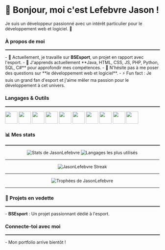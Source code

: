 # 👋 Bonjour, moi c'est Lefebvre Jason !

Je suis un développeur passionné avec un intérêt particulier pour le développement web et logiciel. 🚀

### À propos de moi
<hr style="border:1px solid gray; width:100%;" />
- 🔭 Actuellement, je travaille sur <b>BSEsport</b>, un projet en rapport avec l'esport.
- 🌱 J'apprends actuellement **Java, HTML, CSS, JS, PHP, Python, SQL, C#** pour approfondir mes compétences.
- 💬 N'hésite pas à me poser des questions sur **le développement web et logiciel**.
- ⚡ Fun fact : Je suis un grand fan d'esport et j'aime mêler ma passion pour le développement à cet univers.

### Langages & Outils
<hr style="border:1px solid gray; width:100%;" />
<p align="left">
  <img src="https://img.shields.io/badge/-Java-007396?style=for-the-badge&logo=java&logoColor=white" height="40"/>
  <img src="https://img.shields.io/badge/-HTML5-E34F26?style=for-the-badge&logo=html5&logoColor=white" height="40"/>
  <img src="https://img.shields.io/badge/-CSS3-1572B6?style=for-the-badge&logo=css3&logoColor=white" height="40"/>
  <img src="https://img.shields.io/badge/-JavaScript-F7DF1E?style=for-the-badge&logo=javascript&logoColor=black" height="40"/>
  <img src="https://img.shields.io/badge/-PHP-777BB4?style=for-the-badge&logo=php&logoColor=white" height="40"/>
  <img src="https://img.shields.io/badge/-Python-3776AB?style=for-the-badge&logo=python&logoColor=white" height="40"/>
  <img src="https://img.shields.io/badge/-SQL-4479A1?style=for-the-badge&logo=postgresql&logoColor=white" height="40"/>
  <img src="https://img.shields.io/badge/-C%23-239120?style=for-the-badge&logo=c-sharp&logoColor=white" height="40"/>
  <img src="https://img.shields.io/badge/-IntelliJ%20IDEA-000000?style=for-the-badge&logo=intellij-idea&logoColor=white" height="40"/>
  <img src="https://img.shields.io/badge/-VSCode-007ACC?style=for-the-badge&logo=visual-studio-code&logoColor=white" height="40"/>
</p>

### 📊 Mes stats
<hr style="border:1px solid gray; width:100%;" />
<p align="center">
  <img src="https://github-readme-stats.vercel.app/api?username=JasonLefebvre&show_icons=true&theme=radical" alt="Stats de JasonLefebvre" />
  <img src="https://github-readme-stats.vercel.app/api/top-langs/?username=JasonLefebvre&layout=compact&theme=radical" alt="Langages les plus utilisés"/>
</p>

---
<p align="center">
  <img src="https://github-readme-streak-stats.herokuapp.com/?user=JasonLefebvre&theme=radical" alt="JasonLefebvre Streak"/>
</p>

---

<p align="center">
  <img src="https://github-profile-trophy.vercel.app/?username=JasonLefebvre&theme=radical&no-frame=true&row=1&column=6" alt="Trophées de JasonLefebvre"/>
</p>

---


### 🚀 Projets en vedette
<hr style="border:1px solid gray; width:100%;" />
- <b>BSEsport</b> : Un projet passionnant dédié à l'esport.

### Connecte-toi avec moi
<hr style="border:1px solid gray; width:100%;" />
- Mon portfolio arrive bientôt !
